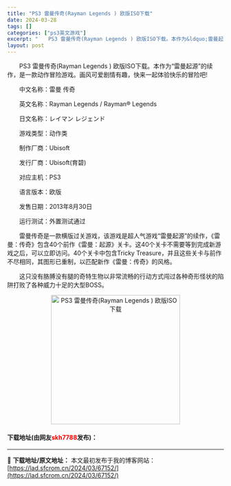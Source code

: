 ```yaml
---
title: "PS3 雷曼传奇(Rayman Legends ) 欧版ISO下载"
date: 2024-03-28
tags: []
categories: ["ps3英文游戏"]
excerpt: "　　PS3 雷曼传奇(Rayman Legends ) 欧版ISO下载。本作为&ldquo;雷曼起源&rdquo;的续作，是一款动作冒险游戏。画风可爱剧情有趣，快来一起体验快乐的冒险吧! 　　中文名称：雷曼 传奇 　　英文名称：Rayman Legends / Rayman&reg; Legends&hellip;"
layout: post
---
```


 <p>　　PS3 雷曼传奇(Rayman Legends ) 欧版ISO下载。本作为&ldquo;雷曼起源&rdquo;的续作，是一款动作冒险游戏。画风可爱剧情有趣，快来一起体验快乐的冒险吧!</p> <p>　　中文名称：雷曼 传奇</p> <p>　　英文名称：Rayman Legends / Rayman&reg; Legends</p> <p>　　日文名称：レイマン レジェンド</p> <p>　　游戏类型：动作类</p> <p>　　制作厂商：Ubisoft</p> <p>　　发行厂商：Ubisoft(育碧)</p> <p>　　对应主机：PS3</p> <p>　　语言版本：欧版</p> <p>　　发售日期：2013年8月30日</p> <p>　　运行测试：外置测试通过</p> <p>　　雷曼传奇是一款横版过关游戏，该游戏是超人气游戏&ldquo;雷曼起源&rdquo;的续作，《雷曼：传奇》包含40个前作《雷曼：起源》关卡。这40个关卡不需要等到完成新游戏之后，可以立即访问。40个关卡中包含Tricky Treasure，并且这些关卡与前作不尽相同，其图形已重制，以匹配新作《雷曼：传奇》的风格。</p> <p>　　这只没有胳膊没有腿的奇特生物以非常流畅的行动方式闯过各种奇形怪状的陷阱打败了各种威力十足的大型BOSS。</p> <p align="center"><img align="" border="0" src="https://lad.sfcrom.cn/wp-content/uploads/2024/03/20240328_66051d380ea34.jpg" width="300" alt="PS3 雷曼传奇(Rayman Legends ) 欧版ISO下载" /></p> <p><h4>下载地址(由网友<font color="red">skh7788</font>发布)：</h4></p> 

---
📖 **下载地址/原文地址：** 本文最初发布于我的博客网站：[https://lad.sfcrom.cn/2024/03/67152/](https://lad.sfcrom.cn/2024/03/67152/)

